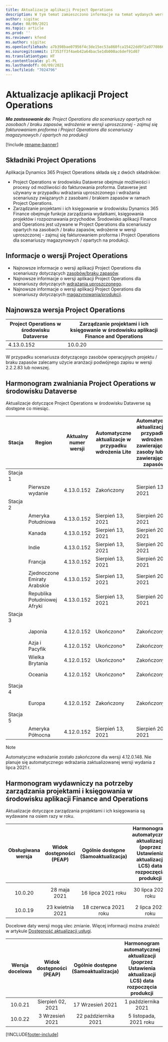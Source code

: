 ```yaml
---
title: Aktualizacje aplikacji Project Operations
description: W tym temat zamieszczono informacje na temat wydanych wersji aplikacji Dynamics 365 Project Operations.
author: sigitac
ms.date: 08/09/2021
ms.topic: article
ms.prod: ''
ms.reviewer: kfend
ms.author: sigitac
ms.openlocfilehash: a7b398bae07956f4c3de15ec53a860fca15422dd9f2a977086669ebf2fcdb240
ms.sourcegitcommit: 17353ff3f4aeb42a64bac5e1db000ac6def91d07
ms.translationtype: HT
ms.contentlocale: pl-PL
ms.lasthandoff: 08/09/2021
ms.locfileid: "7024796"
---
```

# <a name="project-operations-updates"></a>Aktualizacje aplikacji Project Operations

_**Ma zastosowanie do:** Project Operations dla scenariuszy opartych na zasobach / braku zapasów, wdrożenie w wersji uproszczonej - zajmuj się fakturowaniem proforma i Project Operations dla scenariuszy magazynowych / opartych na produkcji_

[!include [rename-banner](~/includes/cc-data-platform-banner.md)]

## <a name="project-operations-components"></a>Składniki Project Operations

Aplikacja Dynamics 365 Project Operations składa się z dwóch składników:

- Project Operations w środowisku Dataverse obejmuje możliwości i procesy od możliwości do fakturowania proforma. Dataverse jest używany w przypadku wdrażania uproszczonego i wdrażania scenariuszy związanych z zasobami / brakiem zapasów w ramach Project Operations.
- Zarządzanie projektami i ich księgowanie w środowisku Dynamics 365 Finance obejmuje funkcje zarządzania wydatkami, księgowania projektów i rozpoznawania przychodów. Środowisko aplikacji Finance and Operations jest używane w Project Operations dla scenariuszy opartych na zasobach / braku zapasów, wdrożenie w wersji uproszczonej - zajmuj się fakturowaniem proforma i Project Operations dla scenariuszy magazynowych / opartych na produkcji.

## <a name="project-operations-release-notes"></a>Informacje o wersji Project Operations
- Najnowsze informacje o wersji aplikacji Project Operations dla scenariuszy dotyczących [zasobów/braku zapasów](whats-new-july-2021-resource-based.md).
- Najnowsze informacje o wersji aplikacji Project Operations dla scenariuszy dotyczących [wdrażania uproszczonego](../pro/whats-new/whats-new-july-2021-lite.md).
- Najnowsze informacje o wersji aplikacji Project Operations dla scenariuszy dotyczących [magazynowania/produkcji](../prod-pma/whats-new/whats-new-jul-2021-stocked.md).

## <a name="project-operations-latest-version"></a>Najnowsza wersja Project Operations

| Project Operations w środowisku Dataverse | Zarządzanie projektami i ich księgowanie w środowisku aplikacji Finance and Operations | 
| --- | --- |
| 4.13.0.152 | 10.0.20 |

W przypadku scenariusza dotyczącego zasobów operacyjnych projektu / braku zapasów zalecamy użycie aranżacji podwójnego zapisu w wersji 2.2.2.83 lub nowszej.

## <a name="release-schedule-for-project-operations-on-dataverse-environment"></a>Harmonogram zwalniania Project Operations w środowisku Dataverse

Aktualizacje dotyczące Project Operations w środowisku Dataverse są dostępne co miesiąc. 

| Stacja | Region | Aktualny numer wersji | Automatyczne aktualizacje w przypadku wdrożenia Lite | Automatyczne aktualizacje w przypadku wdrożenia zawierającego zasoby lub nie zawierającego zapasów | Następny numer wersji | Następna wersja ogólnie dostępna |
|-----------|-----------------------|-----------------|--------------------|---------------------|---------------------|---------------------|
| Stacja 1 |   &nbsp;              |    &nbsp;       | &nbsp;             |      &nbsp;         |      &nbsp;         |      &nbsp;         |
|   &nbsp;  | Pierwsze wydanie         |  4.13.0.152     | Zakończony           | Sierpień 13, 2021     | Do ustalenia                 | Sierpień 27, 2021     |
| Stacja 2 |   &nbsp;              |    &nbsp;       | &nbsp;             |      &nbsp;         |      &nbsp;         |      &nbsp;         |
|   &nbsp;  | Ameryka Południowa         |  4.13.0.152     | Sierpień 13, 2021    | Sierpień 20, 2021     | Do ustalenia                 | Sierpień 27, 2021     |
|    &nbsp; | Kanada                |  4.13.0.152     | Sierpień 13, 2021    | Sierpień 20, 2021     | Do ustalenia                 | Sierpień 27, 2021     |
|   &nbsp;  | Indie                 |  4.13.0.152     | Sierpień 13, 2021    | Sierpień 20, 2021     | Do ustalenia                 | Sierpień 27, 2021     |
|   &nbsp;  | Francja                |  4.13.0.152     | Sierpień 13, 2021    | Sierpień 20, 2021     | Do ustalenia                 | Sierpień 27, 2021     |
|   &nbsp;  | Zjednoczone Emiraty Arabskie  |  4.13.0.152     | Sierpień 13, 2021    | Sierpień 20, 2021     | Do ustalenia                 | Sierpień 27, 2021     |
|   &nbsp;  | Republika Południowej Afryki          |  4.13.0.152     | Sierpień 13, 2021    | Sierpień 20, 2021     | Do ustalenia                 | Sierpień 27, 2021     |
| Stacja 3 |      &nbsp;           |     &nbsp;      |     &nbsp;         |      &nbsp;         |      &nbsp;         |      &nbsp;         |
|   &nbsp;  | Japonia                 |  4.12.0.152     | Ukończono*          | Zakończony            | 4.13.0.152          | Sierpień 13, 2021     |
|   &nbsp;  | Azja i Pacyfik          |  4.12.0.152     | Ukończono*          | Zakończony            | 4.13.0.152          | Sierpień 13, 2021     |
|   &nbsp;  | Wielka Brytania         |  4.12.0.152     | Ukończono*          | Zakończony            | 4.13.0.152          | Sierpień 13, 2021     |
|   &nbsp;  | Oceania               |  4.12.0.152     | Ukończono*          | Zakończony            | 4.13.0.152          | Sierpień 13, 2021     |
| Stacja 4 |     &nbsp;            |     &nbsp;      |     &nbsp;         |      &nbsp;         |      &nbsp;         |      &nbsp;         |
|   &nbsp;  | Europa                |  4.12.0.152     | Zakończony           | Zakończony            | 4.13.0.152          | Sierpień 20, 2021     |
| Stacja 5 |     &nbsp;            |     &nbsp;      |     &nbsp;         |      &nbsp;         |      &nbsp;         |      &nbsp;         |
|   &nbsp;  | Ameryka Północna         |  4.12.0.152     | Sierpień 13, 2021    | Sierpień 20, 2021     | 4.13.0.152          | Sierpień 27, 2021     |


> [!NOTE]
> Automatyczne wdrażanie zostało zakończone dla wersji 4.12.0.148. Nie planuje się automatycznego wdrażania zaktualizowanej wersji wydania z lipca 2021 r.

## <a name="release-schedule-for-project-management-and-accounting-in-the-finance-and-operations-apps-environment"></a>Harmonogram wydawniczy na potrzeby zarządzania projektami i księgowania w środowisku aplikacji Finance and Operations

Aktualizacje dotyczące zarządzania projektami i ich księgowania są wydawane na osiem razy w roku.

|          Obsługiwana wersja          | Widok dostępności (PEAP) | Ogólnie dostępne (Samoaktualizacja) | Harmonogram automatycznej aktualizacji (poprzez Ustawienia aktualizacji LCS) data rozpoczęcia produkcji |   Koniec świadczenia usług   |
|:-------------------------:|:---------------------------:|:---------------------------------:|:--------------------------------------------------------------------:|:------------------:|
|          10.0.20          |         28 maja 2021        |           16 lipca 2021 roku           |                             30 lipca 2021 roku                             |  22 października 2021  |
|          10.0.19          |        23 kwietnia 2021       |            18 czerwca 2021 roku           |                             2 lipca 2021 roku                             | 17 Wrzesień 2021 |



Docelowe daty wersji mogą ulec zmianie. Więcej informacji można znaleźć w artykule [Dostępność aktualizacji usługi](/dynamics365/fin-ops-core/fin-ops/get-started/public-preview-releases?toc=%2fdynamics365%2ffinance%2ftoc.json).

|          Wersja docelowa          | Widok dostępności (PEAP) | Ogólnie dostępne (Samoaktualizacja) | Harmonogram automatycznej aktualizacji (poprzez Ustawienia aktualizacji LCS) data rozpoczęcia produkcji |   Koniec świadczenia usług   |
|:-------------------------:|:---------------------------:|:---------------------------------:|:--------------------------------------------------------------------:|:------------------:|
|          10.0.21          |         Sierpień 02, 2021     |           17 Wrzesień 2021      |                             1 października 2021                           |  10 grudnia 2021  |
|          10.0.22          |      3 Wrzesień 2021      |          22 października 2021         |                           5 listopada, 2021 roku                           |  14 stycznia 2022  |

[!INCLUDE[footer-include](../includes/footer-banner.md)]
